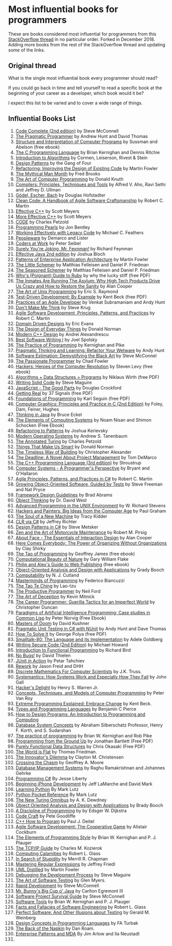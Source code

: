 # Most influential books for programmers

These are books considered most influential for programmers from this [StackOverflow thread](http://stackoverflow.com/questions/1711/what-is-the-single-most-influential-book-every-programmer-should-read) in no particular order. Forked in December 2018. Adding more books from the rest of the StackOverflow thread and updating some of the links. 

## Original thread

What is the single most influential book every programmer should read?

If you could go back in time and tell yourself to read a specific book at the beginning of your career as a developer, which book would it be?

I expect this list to be varied and to cover a wide range of things.

## Influential Books List

1. [Code Complete (2nd edition)](http://cc2e.com/) by Steve McConnell
2. [The Pragmatic Programmer](http://pragprog.com/the-pragmatic-programmer) by Andrew Hunt and David Thomas
3. [Structure and Interpretation of Computer Programs](http://mitpress.mit.edu/sicp/full-text/book/book.html) by Sussman and Abelson (free ebook)
4. [The C Programming Language](http://cm.bell-labs.com/cm/cs/cbook/) by Brian Kernighan and Dennis Ritchie
5. [Introduction to Algorithms](http://mitpress.mit.edu/books/introduction-algorithms) by Cormen, Leiserson, Rivest & Stein
6. [Design Patterns](http://c2.com/cgi/wiki?DesignPatternsBook) by the Gang of Four
7. [Refactoring: Improving the Design of Existing Code](http://martinfowler.com/books/refactoring.html) by Martin Fowler
8. [The Mythical Man Month](http://www.amazon.com/The-Mythical-Man-Month-Engineering-Anniversary/dp/0201835959) by Fred Brooks
9. [The Art of Computer Programming](http://www-cs-faculty.stanford.edu/~uno/taocp.html) by Donald Knuth
10. [Compilers: Principles, Techniques and Tools](http://www.amazon.com/Compilers-Principles-Techniques-Tools-Edition/dp/0321486811) by Alfred V. Aho, Ravi Sethi and Jeffrey D. Ullman
11. [Gödel, Escher, Bach](http://www.amazon.com/G%C3%B6del-Escher-Bach-Eternal-Golden/dp/0465026567) by Douglas Hofstadter
12. [Clean Code: A Handbook of Agile Software Craftsmanship](http://www.amazon.com/Clean-Code-Handbook-Software-Craftsmanship/dp/0132350882) by Robert C. Martin
13. [Effective C++](http://www.aristeia.com/books.html) by Scott Meyers
14. [More Effective C++](http://www.aristeia.com/books.html) by Scott Meyers
15. [CODE](http://www.charlespetzold.com/code/) by Charles Petzold
16. [Programming Pearls](http://www.cs.bell-labs.com/cm/cs/pearls/) by Jon Bentley
17. [Working Effectively with Legacy Code](http://www.informit.com/store/working-effectively-with-legacy-code-9780131177055?aid=15d186bd-1678-45e9-8ad3-fe53713e811b) by Michael C. Feathers
18. [Peopleware](http://www.amazon.com/Peopleware-Productive-Projects-Second-Edition/dp/0932633439) by Demarco and Lister
19. [Coders at Work](http://www.codersatwork.com/) by Peter Seibel
20. [Surely You're Joking, Mr. Feynman!](http://www.amazon.com/Surely-Feynman-Adventures-Curious-Character/dp/0393316041) by Richard Feynman
21. [Effective Java 2nd edition](http://www.amazon.com/Effective-Java-Edition-Joshua-Bloch/dp/0321356683) by Joshua Bloch
22. [Patterns of Enterprise Application Architecture](http://martinfowler.com/books/eaa.html) by Martin Fowler
23. [The Little Schemer](http://www.ccs.neu.edu/home/matthias/BTLS/) by Matthias Felleisen and Daniel P. Friedman
24. [The Seasoned Schemer](http://www.ccs.neu.edu/home/matthias/BTSS/) by Matthias Felleisen and Daniel P. Friedman
25. [Why's (Poignant) Guide to Ruby](http://www.rubyinside.com/media/poignant-guide.pdf) by why the lucky stiff (free PDF)
26. [The Inmates Are Running The Asylum: Why High Tech Products Drive Us Crazy and How to Restore the Sanity](http://www.amazon.com/The-Inmates-Are-Running-Asylum/dp/0672326140) by Alan Cooper
27. [The Art of Unix Programming](http://www.catb.org/~esr/writings/taoup/) by Eric S. Raymond
28. [Test-Driven Development: By Example](http://www.eecs.yorku.ca/course_archive/2003-04/W/3311/sectionM/case_studies/money/KentBeck_TDD_byexample.pdf) by Kent Beck (free PDF)
29. [Practices of an Agile Developer](http://pragprog.com/book/pad/practices-of-an-agile-developer) by Venkat Subramaniam and Andy Hunt
30. [Don't Make Me Think](http://www.sensible.com/dmmt.html) by Steve Krug
31. [Agile Software Development, Principles, Patterns, and Practices](http://www.amazon.com/Software-Development-Principles-Patterns-Practices/dp/0135974445) by Robert C. Martin
32. [Domain Driven Designs](http://www.amazon.com/Domain-Driven-Design-Tackling-Complexity-Software/dp/0321125215) by Eric Evans
33. [The Design of Everyday Things](http://www.jnd.org/books/the-design-of-everyday-things.html) by Donald Norman
34. [Modern C++ Design](http://erdani.com/index.php/books/modern-c-design/) by Andrei Alexandrescu
35. [Best Software Writing I](http://joelonsoftware.com/articles/BestSoftwareWriting.html) by Joel Spolsky
36. [The Practice of Programming](http://cm.bell-labs.com/cm/cs/tpop/) by Kernighan and Pike
37. [Pragmatic Thinking and Learning: Refactor Your Wetware](http://pragprog.com/press_releases/pragmatic-thinking-and-learning-refactor-your-wetware) by Andy Hunt
38. [Software Estimation: Demystifying the Black Art](http://www.stevemcconnell.com/est.htm) by Steve McConnel
39. [The Passionate Programmer](http://pragprog.com/book/cfcar2/the-passionate-programmer) by Chad Fowler
40. [Hackers: Heroes of the Computer Revolution](http://www.gutenberg.org/ebooks/729) by  Steven Levy (free ebook)
41. [Algorithms + Data Structures = Programs](http://www.ethoberon.ethz.ch/WirthPubl/AD.pdf) by Niklaus Wirth (free PDF)
42. [Writing Solid Code](http://c2.com/cgi/wiki?WritingSolidCode) by Steve Maguire
43. [JavaScript - The Good Parts](http://javascript.crockford.com/) by Douglas Crockford
44. [Getting Real](https://gettingreal.37signals.com/) by 37 Signals (free PDF)
45. [Foundations of Programming](http://openmymind.net/FoundationsOfProgramming.pdf) by Karl Seguin (free PDF)
46. [Computer Graphics: Principles and Practice in C (2nd Edition)](http://www.amazon.com/Computer-Graphics-Principles-Practice-Edition/dp/0201848406) by Foley, Dam, Feiner, Hughes
47. [Thinking in Java](http://www.mindviewinc.com/Books/TIJ4/) by Bruce Eckel
48. [The Elements of Computing Systems](http://www.nand2tetris.org/) by Noam Nisan and Shimon Schocken (Free Ebook)
49. [Refactoring to Patterns](http://industriallogic.com/xp/refactoring/) by Joshua Kerievsky
50. [Modern Operating Systems](http://www.cs.vu.nl/~ast/books/mos2/) by Andrew S. Tanenbaum
51. [The Annotated Turing](http://www.theannotatedturing.com/) by Charles Petzold
52. [Things That Make Us Smart](http://www.jnd.org/books/things-that-make-us-smart-defending-human-attributes-in-the-age-of-the-machine.html) by Donald Norman
53. [The Timeless Way of Building](http://www.amazon.com/The-Timeless-Building-Christopher-Alexander/dp/0195024028) by Christopher Alexander
54. [The Deadline: A Novel About Project Management](http://tomdemarco.com/Books/deadline.html) by Tom DeMarco
55. [The C++ Programming Language (3rd edition)](http://www.stroustrup.com/3rd.html) by Stroustrup
56. [Computer Systems - A Programmer's Perspective](http://csapp.cs.cmu.edu/) by Bryant and O'Hallaron
57. [Agile Principles, Patterns, and Practices in C#](http://www.amazon.com/Agile-Principles-Patterns-Practices-C/dp/0131857258) by Robert C. Martin
58. [Growing Object-Oriented Software, Guided by Tests](http://www.growing-object-oriented-software.com/) by Steve Freeman and Nat Pryce
59. [Framework Design Guidelines](http://www.amazon.com/Framework-Design-Guidelines-Conventions-Libraries/dp/0321545613) by Brad Abrams
60. [Object Thinking](http://www.microsoft.com/learning/en-us/book.aspx?ID=6820) by Dr. David West
61. [Advanced Programming in the UNIX Environment](http://www.cs.stevens.edu/~jschauma/810D/) by W. Richard Stevens
62. [Hackers and Painters: Big Ideas from the Computer Age](http://www.paulgraham.com/hackpaint.html) by Paul Graham
63. [The Soul of a New Machine](http://www.tracykidder.com/books/soul/) by Tracy Kidder
64. [CLR via C#](http://shop.oreilly.com/product/9780735627048.do) by Jeffrey Richter
65. [Design Patterns in C#](http://www.amazon.com/Design-Patterns-C-Software/dp/0321718933) by Steve Metsker
66. [Zen and the Art of Motorcycle Maintenance](http://www.amazon.com/Zen-Art-Motorcycle-Maintenance-Inquiry/dp/0060589469) by Robert M. Pirsig
67. [About Face - The Essentials of Interaction Design](http://www.amazon.com/About-Face-Essentials-Interaction-Design/dp/0470084111) by Alan Cooper
68. [Here Comes Everybody: The Power of Organizing Without Organizations](http://www.amazon.com/Here-Comes-Everybody-Organizing-Organizations/dp/0143114948) by Clay Shirky
69. [The Tao of Programming](http://www.canonical.org/~kragen/tao-of-programming.html) by Geoffrey James (free ebook)
70. [Computational Beauty of Nature](https://mitpress.mit.edu/books/computational-beauty-nature) by Gary William Flake
71. [Philip and Alex's Guide to Web Publishing](http://philip.greenspun.com/panda/) (free ebook)
72. [Object-Oriented Analysis and Design with Applications](http://www.amazon.com/Object-Oriented-Analysis-Design-Applications-Edition/dp/020189551X) by Grady Booch
73. [Computability](http://www.amazon.com/Computability-Introduction-Recursive-Function-Theory/dp/0521294657) by N. J. Cutland
74. [Masterminds of Programming](http://www.amazon.com/Masterminds-Programming-Conversations-Creators-Languages/dp/0596515170) by Federico Biancuzzi
75. [The Tao Te Ching](http://acc6.its.brooklyn.cuny.edu/~phalsall/texts/taote-v3.html) by Lao-tzu
76. [The Productive Programmer](http://nealford.com/books/productiveprogrammer) by Neil Ford
77. [The Art of Deception](http://www.amazon.com/exec/obidos/tg/detail/-/0764569597) by Kevin Mitnick
78. [The Career Programmer: Guerilla Tactics for an Imperfect World](http://www.christopherduncan.com/thecareerprogrammer.aspx) by Christopher Duncan
79. [Paradigms of Artificial Intelligence Programming: Case studies in Common Lisp](https://github.com/norvig/paip-lisp) by Peter Norvig (Free Ebook)
80. [Masters of Doom](http://www.amazon.com/Masters-Doom-Created-Transformed-Culture/dp/0812972155) by David Kushner
81. [Pragmatic Unit Testing in C# with NUnit](http://pragprog.com/book/utc2/pragmatic-unit-testing-in-c-with-nunit) by Andy Hunt and Dave Thomas
82. [How To Solve It](https://notendur.hi.is/hei2/teaching/Polya_HowToSolveIt.pdf) by George Polya (free PDF)
83. [Smalltalk-80: The Language and its Implementation](http://stephane.ducasse.free.fr/FreeBooks/BlueBook/Bluebook.pdf) by Adele Goldberg 
84. [Writing Secure Code (2nd Edition)](http://www.microsoft.com/learning/en-us/book.aspx?ID=5957) by Michael Howard
85. [Introduction to Functional Programming](http://www.cs.ox.ac.uk/publications/publication2613-abstract.html) by Richard Bird
86. [No Bugs!](http://www.amazon.com/No-Bugs-Delivering-Error-Free/dp/0201608901) by David Thielen
87. [JUnit in Action](http://www.manning.com/tahchiev/) by Petar Tahchiev
88. [Rework](https://www.amazon.com/Rework-Jason-Fried/dp/0307463745) by Jason Freid and DHH
89. [Discrete Mathematics For Computer Scientists](https://www.amazon.com/dp/0201360616) by J.K. Truss.
90. [Systemantics: How Systems Work and Especially How They Fail](https://www.amazon.com/dp/0812906748/) by John Gall 
91. [Hacker's Delight](https://www.amazon.com/dp/0201914654/) by Henry S. Warren Jr. 
92. [Concepts, Techniques, and Models of Computer Programming](https://www.amazon.com/dp/0262220695/) by Peter Van Roy
93. [Extreme Programming Explained: Embrace Change](https://www.amazon.com/dp/0201616416/) by Kent Beck. 
94. [Types and Programming Languages](http://www.cis.upenn.edu/~bcpierce/tapl/index.html) by Benjamin C Pierce
95. [How to Design Programs: An Introduction to Programming and Computing](https://www.amazon.com/dp/0262062186/)
96. [Database System Concepts](https://www.amazon.com/dp/0073523321) by Abraham Silberschatz Professor, Henry F. Korth, and S. Sudarshan
97. [The practice of programming]() by Brian W. Kernighan and Rob Pike
98. [Programming from the Ground Up](http://savannah.spinellicreations.com/pgubook/ProgrammingGroundUp-1-0-booksize.pdf) by Jonathan Bartlett (Free PDF)
99. [Purely Functional Data Structures](https://www.cs.cmu.edu/~rwh/theses/okasaki.pdf) by Chris Okasaki (Free PDF)
100. [The World is Flat](https://www.amazon.com/World-Flat-History-Twenty-first-Century/dp/0374292884) by Thomas Friedman.
101. [The Innovator's Dilemma](https://books.google.com/books?id=lqKho8KWXmAC&dq=the+innovator%27s+dilemma) by Clayton M. Christensen
102. [Crossing the Chasm](https://www.amazon.com/Crossing-Chasm-Marketing-High-Tech-Mainstream/dp/0060517123) by Geoffrey A. Moore
103. [Database Management Systems](http://pages.cs.wisc.edu/~dbbook/) by Raghu Ramakrishnan and Johannes Gehrke
104. [Programming C#](http://shop.oreilly.com/product/9780596003098.do) By Jesse Liberty
105. [Beginning iPhone Development](https://www.amazon.com/Beginning-iPhone-Development-Exploring-SDK/dp/1430216263) by Jeff LaMarche and David Mark
106. [Learning Python](http://shop.oreilly.com/product/0636920028154.do) By Mark Lutz
107. [Python Pocket Reference](http://shop.oreilly.com/product/0636920028338.do) By Mark Lutz
108. [The New Turing Omnibus](https://www.amazon.com/New-Turing-Omnibus-Sixty-Six-Excursions/dp/0805071660) by A. K. Dewdney 
109. [Object Oriented Analysis and Design with Applications](https://www.amazon.com/dp/020189551X/) by Brady Booch
110. [A Discipline of Programming](https://www.amazon.com/dp/013215871X/) by by Edsger W. Dijkstra
111. [Code Craft](https://www.amazon.com/dp/1593271190/) by Pete Goodliffe
112. [C++ How to Program](https://www.amazon.com/dp/0136152503) by Paul J. Deitel
113. [Agile Software Development: The Cooperative Game](https://www.amazon.com/dp/0321482751/) by Alistair Cockburn
114. [The Elements of Programming Style](https://www.amazon.com/dp/0070342075/) by Brian W. Kernighan and P. J. Plauger
115. [The TCP/IP Guide](https://nostarch.com/tcpip.htm) by Charles M. Kozierok
116. [Computing Calamities](https://www.amazon.com/dp/0130828629) by Robert L. Glass
117. [In Search of Stupidity](https://www.amazon.com/dp/1590597214/) by Merrill R. Chapman
118. [Mastering Regular Expressions](http://shop.oreilly.com/product/9780596528126.do) by Jeffrey Friedl
119. [UML Distilled](https://martinfowler.com/books/uml.html) by Martin Fowler
120. [Debugging the Development Process](https://www.amazon.com/Debugging-Development-Process-Practical-Strategies/dp/1556156502) by Steve Maguire
121. [The Art of Software Testing](https://www.amazon.com/dp/0471469122/) by Glen Myers.
122. [Rapid Development](https://www.amazon.com/dp/1556159005) by Steve McConnell
123. [Mr. Bunny's Big Cup o' Java](http://www.mrbunny.com/mbbcoj.html) by Carlton Egremont III
124. [Software Project Survival Guide](https://www.amazon.com/Software-Project-Survival-Developer-Practices/dp/1572316217) by Steve McConnell
125. [Software Tools](https://www.amazon.com/Software-Tools-Brian-W-Kernighan/dp/020103669X) by Brian W. Kernighan and P. J. Plauger
126. [Facts and Fallacies of Software Engineering](https://www.amazon.com/Facts-Fallacies-Software-Engineering-Robert/dp/0321117425) by Robert L. Glass
127. [Perfect Software: And Other Illusions about Testing](https://www.amazon.com/dp/0932633692) by Gerald M. Weinberg
128. [Design Concepts in Programming Languages](https://www.amazon.co.uk/Design-Concepts-Programming-Languages-Turbak/dp/0262201755) by FA Turbak 
129. [The Back of the Napkin](https://www.amazon.com/dp/1591843065) by Dan Roam.
130. [Enterprise Patterns and MDA](http://www.informit.com/store/enterprise-patterns-and-mda-building-better-software-9780321112309?aid=3B419801-6640-4A1F-A653-6CD00295FCDD) By Jim Arlow and Ila Neustadt
131. 



